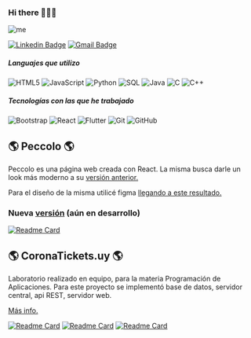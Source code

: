 ### Hi there 👋👨‍💻

![me](https://user-images.githubusercontent.com/57294943/154128187-a0df7da6-57c0-47ab-8183-6fc201b53edd.png)

[![Linkedin Badge](https://img.shields.io/badge/-Pablo-blue?style=flat-square&logo=Linkedin&logoColor=white&link=https://www.linkedin.com/in/pablo-peculio)](https://www.linkedin.com/in/pablo-peculio) [![Gmail Badge](https://img.shields.io/badge/-pablo.peculio@estudiantes.utec.edu.uy-c14438?style=flat-square&logo=Gmail&logoColor=white&link=mailto:pablo.peculio@estudiantes.utec.edu.uy)](mailto:pablo.peculio@estudiantes.utec.edu.uy)

##### Languajes que utilizo

![HTML5](https://img.shields.io/badge/-HTML5-000000?style=flat&logo=html5)
![JavaScript](https://img.shields.io/badge/-JavaScript-000000?style=flat&logo=javascript)
![Python](https://img.shields.io/badge/-Python-000000?style=flat&logo=python)
![SQL](https://img.shields.io/badge/-SQL-000000?style=flat&logo=postgresql)
![Java](https://img.shields.io/badge/-Java-000000?style=flat&logo=java)
![C](https://img.shields.io/badge/-C-000000?style=flat&logo=c)
![C++](https://img.shields.io/badge/-C++-000000?style=flat&logo=c%2B%2B)

##### Tecnologías con las que he trabajado

![Bootstrap](https://img.shields.io/badge/Bootstrap-222222?flat&logo=bootstrap&logoColor=white)
![React](https://img.shields.io/badge/-React-222222?style=flat&logo=React&logoColor=61DAFB)
![Flutter](https://img.shields.io/badge/Flutter-222222?style=flat&logo=flutter&logoColor=white)
![Git](https://img.shields.io/badge/-Git-222222?style=flat&logo=git&logoColor=F05032)
![GitHub](https://img.shields.io/badge/-GitHub-222222?style=flat&logo=github&logoColor=white)

<h2>🌎 Peccolo 🌎</h2>
<p>Peccolo es una página web creada con React. La misma busca darle un look más moderno a su <a target="_blank" href="https://peccolosanitariayherreria.com">versión anterior.</a> </p>
<p>Para el diseño de la misma utilicé figma <a target="_blank" href="https://www.figma.com/file/qUQlRplIfblV6dNrjR5dJ1/Untitled?node-id=0%3A1">llegando a este resultado.</a></p> 

<h3>Nueva <a target="_blank" href="https://peccolo.vercel.app/">versión</a> (aún en desarrollo) </h3>

[![Readme Card](https://github-readme-stats.vercel.app/api/pin/?username=Ju0w1&repo=peccolo)](https://github.com/Ju0w1/peccolo)

<h2>🌎 CoronaTickets.uy 🌎</h2>
<p>Laboratorio realizado en equipo, para la materia Programación de Aplicaciones. Para este proyecto se implementó base de datos, servidor central, api REST, servidor web.</p>
<a target="_blank" href="https://prezi.com/view/Lf5wWlXjAaK3sFJSIMN9/">Más info.</a>

[![Readme Card](https://github-readme-stats.vercel.app/api/pin/?username=Ju0w1&repo=coronaTickets.uy)](https://github.com/Ju0w1/coronaTickets.uy/tree/desarrollo)
[![Readme Card](https://github-readme-stats.vercel.app/api/pin/?username=Ju0w1&repo=ApiRest-CoronaTickets.uy)](https://github.com/Ju0w1/ApiRest-CoronaTickets.uy/tree/desarrollo)
[![Readme Card](https://github-readme-stats.vercel.app/api/pin/?username=Ju0w1&repo=coronaTickets.uy-WEB)](https://github.com/Ju0w1/coronaTickets.uy-WEB/tree/complexMergeVWEB)

<!--
<h2>💻 Estadísticas 💻</h2>

![Anurag's GitHub stats](https://github-readme-stats.vercel.app/api?username=Ju0w1&show_icons=true&theme=radical)
-->
<!--
**Ju0w1/Ju0w1** is a ✨ _special_ ✨ repository because its `README.md` (this file) appears on your GitHub profile.

Here are some ideas to get you started:

- 🔭 I’m currently working on ...
- 🌱 I’m currently learning ...
- 👯 I’m looking to collaborate on ...
- 🤔 I’m looking for help with ...
- 💬 Ask me about ...
- 📫 How to reach me: ...
- 😄 Pronouns: ...
- ⚡ Fun fact: ...
-->
